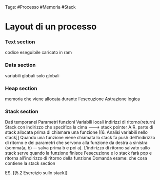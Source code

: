 Tags: #Processo #Memoria #Stack

# Layout di un processo
### Text section
codice eseguibile caricato in ram
### Data section
variabili globali solo globali
### Heap section
memoria che viene allocata durante l'esecuzione
	Astrazione logica
### Stack section
Dati temporanei
Parametri funzioni
Variabili locali
indirizzi di ritorno(return)
	Stack con indirizzo che specifica la cima ---> stack pointer
	A.R. parte di stack allocata prima di chiamare una funzione
[[6. Analisi variabili nello stack]]
Quando una funzione viene chiamata lo stack fa push dell'indirizzo di ritorno e dei parametri che servono alla funzione da destra a sinistra (somma(a, b) -- salva prima b e poi a). L'indirizzo di ritorno salvato sullo stack serve quando la funzione finisce l'esecuzione e lo stack farà pop e ritorna all'indirizzo di ritorno della funzione
Domanda esame: che cosa contiene la stack section

ES.
[[5.2 Esercizio sullo stack]]
